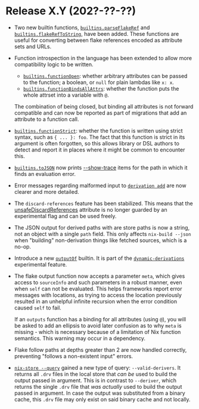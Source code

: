 # Release X.Y (202?-??-??)

- Two new builtin functions,
  [`builtins.parseFlakeRef`](@docroot@/language/builtins.md#builtins-parseFlakeRef)
  and
  [`builtins.flakeRefToString`](@docroot@/language/builtins.md#builtins-flakeRefToString),
  have been added.
  These functions are useful for converting between flake references encoded as attribute sets and URLs.

- Function introspection in the language has been extended to allow more compatibility logic to be written.

  - [`builtins.functionOpen`](@docroot@/language/builtins.md#builtins-functionOpen): whether arbitrary attributes can be passed to the function; a boolean, or `null` for plain lambdas like `x: x`.
  - [`builtins.functionBindsAllAttrs`](@docroot@/language/builtins.md#builtins-functionBindsAllAttrs): whether the function puts the whole attrset into a variable with `@`.

  The combination of being closed, but binding all attributes is not forward compatible and can now be reported as part of migrations that add an attribute to a function call.

- [`builtins.functionStrict`](@docroot@/language/builtins.md#builtins-functionStrict): whether the function is written using strict syntax, such as `{ ... }: foo`. The fact that this function is strict in its argument is often forgotten, so this allows library or DSL authors to detect and report it in places where it might be common to encounter this.

- [`builtins.toJSON`](@docroot@/language/builtins.md#builtins-parseFlakeRef) now prints [--show-trace](@docroot@/command-ref/conf-file.html#conf-show-trace) items for the path in which it finds an evaluation error.

- Error messages regarding malformed input to [`derivation add`](@docroot@/command-ref/new-cli/nix3-derivation-add.md) are now clearer and more detailed.

- The `discard-references` feature has been stabilized.
  This means that the
  [unsafeDiscardReferences](@docroot@/contributing/experimental-features.md#xp-feature-discard-references)
  attribute is no longer guarded by an experimental flag and can be used
  freely.

- The JSON output for derived paths with are store paths is now a string, not an object with a single `path` field.
  This only affects `nix-build --json` when "building" non-derivation things like fetched sources, which is a no-op.

- Introduce a new [`outputOf`](@docroot@/language/builtins.md#builtins-outputOf) builtin.
  It is part of the [`dynamic-derivations`](@docroot@/contributing/experimental-features.md#xp-feature-dynamic-derivations) experimental feature.

- The flake output function now accepts a parameter `meta`, which gives access to `sourceInfo` and such parameters in a robust manner, even when `self` can not be evaluated. This helps frameworks report error messages with locations, as trying to access the location previously resulted in an unhelpful infinite recursion when the error condition caused `self` to fail.

  If an `outputs` function has a binding for all attributes (using `@`), you will be asked to add an ellipsis to avoid later confusion as to why `meta` is missing - which is necessary because of a limitation of Nix function semantics. This warning may occur in a dependency.

- Flake follow paths at depths greater than 2 are now handled correctly, preventing "follows a non-existent input" errors.

- [`nix-store --query`](@docroot@/command-ref/nix-store/query.md) gained a new type of query: `--valid-derivers`. It returns all `.drv` files in the local store that *can be* used to build the output passed in argument.
This is in contrast to `--deriver`, which returns the single `.drv` file that *was actually* used to build the output passed in argument. In case the output was substituted from a binary cache,
this `.drv` file may only exist on said binary cache and not locally.
